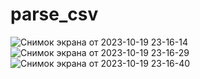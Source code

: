# parse_csv
![Снимок экрана от 2023-10-19 23-16-14](https://github.com/pvlbrzn/parse_csv/assets/146545294/9ee8c8ac-12db-461c-bb03-ca9def8564ed)
![Снимок экрана от 2023-10-19 23-16-29](https://github.com/pvlbrzn/parse_csv/assets/146545294/c41bd70d-b7cd-4659-af92-fc7c618dd3cb)
![Снимок экрана от 2023-10-19 23-16-40](https://github.com/pvlbrzn/parse_csv/assets/146545294/a0bfe286-556c-4fcf-89b7-514c122c20de)
